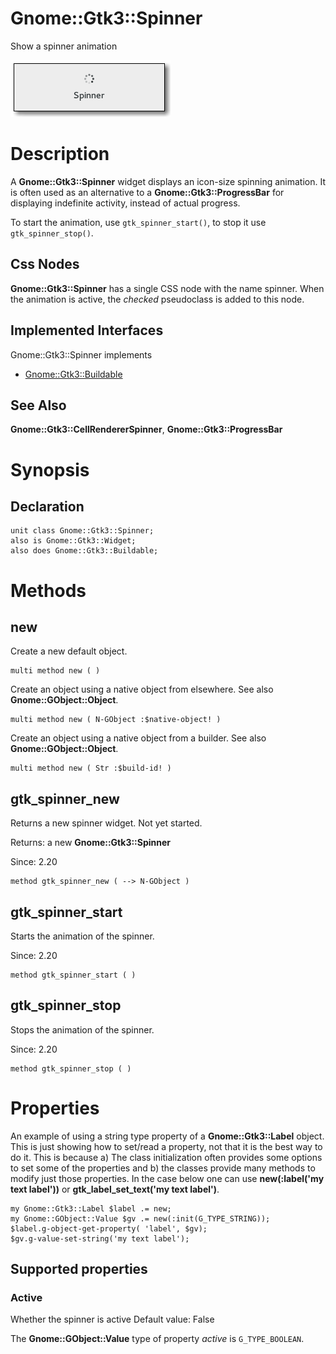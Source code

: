 Gnome::Gtk3::Spinner
====================

Show a spinner animation

![](images/spinner.png)

Description
===========

A **Gnome::Gtk3::Spinner** widget displays an icon-size spinning animation. It is often used as an alternative to a **Gnome::Gtk3::ProgressBar** for displaying indefinite activity, instead of actual progress.

To start the animation, use `gtk_spinner_start()`, to stop it use `gtk_spinner_stop()`.

Css Nodes
---------

**Gnome::Gtk3::Spinner** has a single CSS node with the name spinner. When the animation is active, the *checked* pseudoclass is added to this node.

Implemented Interfaces
----------------------

Gnome::Gtk3::Spinner implements

  * [Gnome::Gtk3::Buildable](Buildable.html)

See Also
--------

**Gnome::Gtk3::CellRendererSpinner**, **Gnome::Gtk3::ProgressBar**

Synopsis
========

Declaration
-----------

    unit class Gnome::Gtk3::Spinner;
    also is Gnome::Gtk3::Widget;
    also does Gnome::Gtk3::Buildable;

Methods
=======

new
---

Create a new default object.

    multi method new ( )

Create an object using a native object from elsewhere. See also **Gnome::GObject::Object**.

    multi method new ( N-GObject :$native-object! )

Create an object using a native object from a builder. See also **Gnome::GObject::Object**.

    multi method new ( Str :$build-id! )

gtk_spinner_new
---------------

Returns a new spinner widget. Not yet started.

Returns: a new **Gnome::Gtk3::Spinner**

Since: 2.20

    method gtk_spinner_new ( --> N-GObject )

gtk_spinner_start
-----------------

Starts the animation of the spinner.

Since: 2.20

    method gtk_spinner_start ( )

gtk_spinner_stop
----------------

Stops the animation of the spinner.

Since: 2.20

    method gtk_spinner_stop ( )

Properties
==========

An example of using a string type property of a **Gnome::Gtk3::Label** object. This is just showing how to set/read a property, not that it is the best way to do it. This is because a) The class initialization often provides some options to set some of the properties and b) the classes provide many methods to modify just those properties. In the case below one can use **new(:label('my text label'))** or **gtk_label_set_text('my text label')**.

    my Gnome::Gtk3::Label $label .= new;
    my Gnome::GObject::Value $gv .= new(:init(G_TYPE_STRING));
    $label.g-object-get-property( 'label', $gv);
    $gv.g-value-set-string('my text label');

Supported properties
--------------------

### Active

Whether the spinner is active Default value: False

The **Gnome::GObject::Value** type of property *active* is `G_TYPE_BOOLEAN`.

